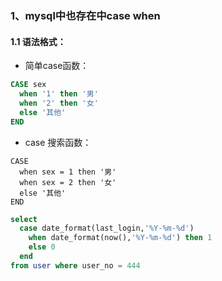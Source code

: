 ### 1、mysql中也存在中case when

#### 1.1 语法格式：

- 简单case函数：

```sql 
CASE sex 
  when '1' then '男'
  when '2' then '女'
  else '其他'
END   
```

- case 搜索函数：

```
CASE 
  when sex = 1 then '男'
  when sex = 2 then '女'
  else '其他'
END  
```


```sql
select 
  case date_format(last_login,'%Y-%m-%d')
	when date_format(now(),'%Y-%m-%d') then 1
	else 0
  end 
from user where user_no = 444
```